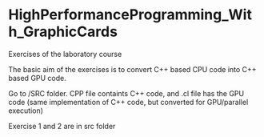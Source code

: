 # HighPerformanceProgramming_With_GraphicCards

Exercises of the laboratory course

The basic aim of the exercises is to convert C++ based CPU code into C++ based GPU code.

Go to /SRC folder. CPP file containts C++ code, and .cl file has the GPU code (same implementation of C++ code, but converted for GPU/parallel execution)

Exercise 1 and 2 are in src folder
